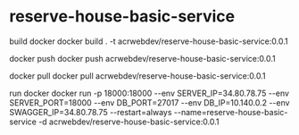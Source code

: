 # reserve-house-basic-service

build docker
docker build . -t acrwebdev/reserve-house-basic-service:0.0.1

docker push
docker push acrwebdev/reserve-house-basic-service:0.0.1

docker pull
docker pull acrwebdev/reserve-house-basic-service:0.0.1

run docker
docker run -p 18000:18000 --env SERVER_IP=34.80.78.75 --env SERVER_PORT=18000 --env DB_PORT=27017 --env DB_IP=10.140.0.2 --env SWAGGER_IP=34.80.78.75 --restart=always --name=reserve-house-basic-service -d acrwebdev/reserve-house-basic-service:0.0.1
